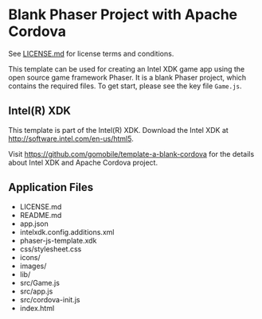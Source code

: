 # Blank Phaser Project with Apache Cordova

See [LICENSE.md]() for license terms and conditions.

This template can be used for creating an Intel XDK game app using the open source game framework Phaser. It is a blank Phaser project, which contains the required files. To get start, please see the key file `Game.js`.

Intel(R) XDK
-------------------------------------------
This template is part of the Intel(R) XDK. 
Download the Intel XDK at http://software.intel.com/en-us/html5.

Visit https://github.com/gomobile/template-a-blank-cordova for the details about Intel XDK and Apache Cordova project.

Application Files
-----------------
* LICENSE.md
* README.md
* app.json
* intelxdk.config.additions.xml
* phaser-js-template.xdk
* css/stylesheet.css
* icons/
* images/
* lib/
* src/Game.js
* src/app.js
* src/cordova-init.js
* index.html